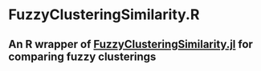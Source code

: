 # FuzzyClusteringSimilarity.R

## An R wrapper of [FuzzyClusteringSimilarity.jl](https://github.com/ryandewolfe33/FuzzyClusteringSimilarity.jl) for comparing fuzzy clusterings
